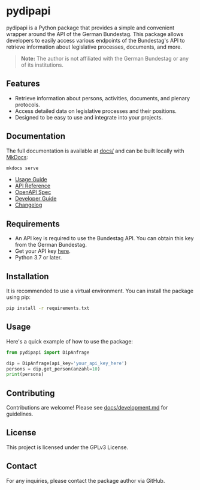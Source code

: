 # pydipapi

pydipapi is a Python package that provides a simple and convenient wrapper around the API of the German Bundestag. This package allows developers to easily access various endpoints of the Bundestag's API to retrieve information about legislative processes, documents, and more.

> **Note:** The author is not affiliated with the German Bundestag or any of its institutions.

## Features
- Retrieve information about persons, activities, documents, and plenary protocols.
- Access detailed data on legislative processes and their positions.
- Designed to be easy to use and integrate into your projects.

## Documentation
The full documentation is available at [docs/](docs/index.md) and can be built locally with [MkDocs](https://www.mkdocs.org/):

```sh
mkdocs serve
```

- [Usage Guide](docs/usage.md)
- [API Reference](docs/api_reference.md)
- [OpenAPI Spec](docs/openapi.md)
- [Developer Guide](docs/development.md)
- [Changelog](docs/changelog.md)

## Requirements
- An API key is required to use the Bundestag API. You can obtain this key from the German Bundestag.
- Get your API key [here](https://dip.bundestag.de/%C3%BCber-dip/hilfe/api#content).
- Python 3.7 or later.

## Installation
It is recommended to use a virtual environment. You can install the package using pip:

```sh
pip install -r requirements.txt
```

## Usage
Here's a quick example of how to use the package:

```python
from pydipapi import DipAnfrage

dip = DipAnfrage(api_key='your_api_key_here')
persons = dip.get_person(anzahl=10)
print(persons)
```

## Contributing
Contributions are welcome! Please see [docs/development.md](docs/development.md) for guidelines.

## License
This project is licensed under the GPLv3 License.

## Contact
For any inquiries, please contact the package author via GitHub.